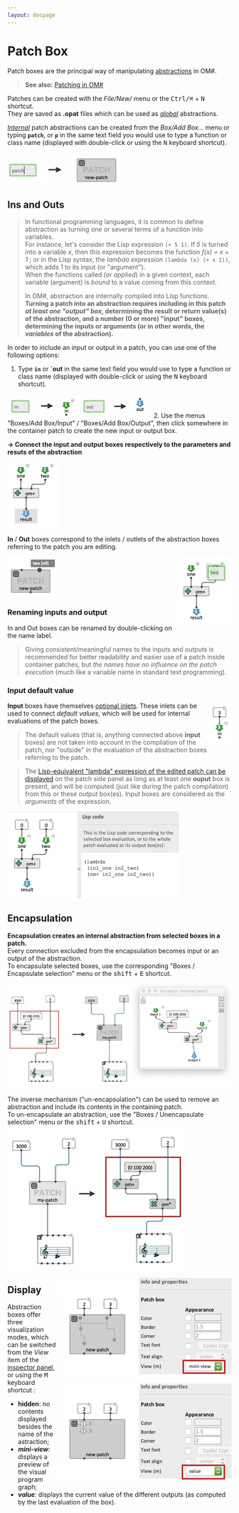 ```yaml
---
layout: docpage
---
```


# Patch Box

Patch boxes are the principal way of manipulating [abstractions](abstraction) in OM#.

> **See also:** [Patching in OM#](patch)

Patches can be created with the _File/New/_ menu or the <kbd>Ctrl/⌘</kbd> + <kbd>N</kbd> shortcut.    
They are saved as **.opat** files which can be used as _[global](abstraction#global-abstraction)_ abstractions.

_[Internal](abstraction#internal-abstraction)_ patch abstractions can be created from the _Box/Add Box..._ menu or typing **`patch`**, or **`p`** in the same text field you would use to type a function or class name (displayed with double-click or using the <kbd>N</kbd> keyboard shortcut).    

<img src="images/new-internal-patch.png"> 


## Ins and Outs

> In functional programming languages, it is common to define abstraction as turning one or several terms of a function into variables.    
> For instance, let's consider the Lisp expression `(+ 5 1)`. If _5_ is turned into a variable _x_, then this expression becomes the function _f(x) = x + 1_ ; or in the Lisp syntax, the _lambda expression_ `(lambda (x) (+ x 1))`, which adds 1 to its input (or "argument").      
> When the functions called (or _applied_) in a given context, each variable (argument) is _bound_ to a value coming from this context.
>
> In OM#, abstraction are internally compiled into Lisp functions. **Turning a patch into an abstraction requires including in this patch _at least one "output" box_, determining the result or return value(s) of the abstraction, and a number (0 or more) "input" boxes, determining the inputs or arguments (or in other words, the _variables_ of the abstraction).**

In order to include an input or output in a patch, you can use one of the following options:

1. Type **`in`** or **`out** in the same text field you would use to type a function or class name (displayed with double-click or using the <kbd>N</kbd> keyboard shortcut).    
<img src="images/create-input.png">    
<img src="images/create-output.png">    
2. Use the menus "Boxes/Add Box/Input" / "Boxes/Add Box/Output", then click somewhere in the container patch to create the new input or output box.

**&rarr; Connect the input and output boxes respectively to the parameters and resuts of the abstraction**

<img src="images/in-outs.png"> 

**In** / **Out** boxes correspond to the inlets / outlets of the abstraction boxes referring to the patch you are editing. 

<img src="images/abstraction-inlets-outlets.png"> 


<img src="images/inbox-rename.png" align="right"> 

### Renaming inputs and output

In and Out boxes can be renamed by double-clicking on the name label. 


> Giving consistent/meaningful names to the inputs and outputs is recommended for better readability and easier use of a patch inside container patches, but _the names have no influence on the patch execution_ (much like a variable name in standard text programming).



### Input default value

<img src="images/input-default.png" align="right">

**Input** boxes have themselves [optional inlets](box-inputs#additional-inputs).
These inlets can be used to connect _default values_, which will be used for internal evaluations of the patch boxes. 


> The default values (that is, anything connected above **input** boxes) are not taken into account in the compilation of the patch, nor "outside" in the evaluation of the abstraction boxes referring to the patch.


> The [Lisp-equivalent "lambda" expression of the edited patch can be displayed](lisp#getting-the-equivalent-lisp-code-of-a-patch) on the patch side panel as long as at least one **ouput** box is present, and will be computed (just like during the patch compilation) from this or these output box(es). Input boxes are considered as the _arguments_ of the expression.     
<img src="images/abstraction-lisp-code.png"> 



## Encapsulation

**Encapsulation creates an internal abstraction from selected boxes in a patch.**     
Every connection excluded from the encapsulation becomes input or an output of the abstraction.    
To encapsulate selected boxes, use the corresponding "Boxes / Encapsulate selection" menu or the <kbd>shift</kbd> + <kbd>E</kbd> shortcut.

<img src="images/encapsulate.png"> 

The inverse mechanism ("un-encapsulation") can be used to remove an abstraction and include its contents in the containing patch.     
To un-encapsulate an abstraction, use the "Boxes / Unencapsulate selection" menu or the <kbd>shift</kbd> + <kbd>U</kbd> shortcut.     
<img src="images/unencapsulate.png"> 



<img src="./images/patch-box-views.png" align="right"> 

## Display 

Abstraction boxes offer three visualization modes, which can be switched from the _View_ item of the [inspector panel](inspector), or using the  <kbd>M</kbd> keyboard shortcut :

- **hidden**: no contents displayed besides the name of the astraction;
- ***mini-view***: displays a preview of the visual program graph;
- ***value***: displays the current value of the different outputs (as computed by the last evaluation of the box).
